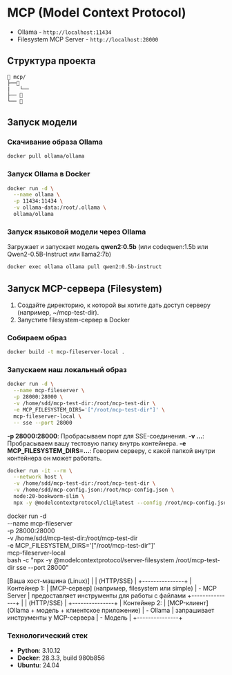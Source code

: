 # MCP (Model Context Protocol)

- Ollama - `http://localhost:11434`
- Filesystem MCP Server - `http://localhost:28000`

## Структура проекта
```
📁 mcp/
├──📁  
|   └── 
├── 📝 
└── 📝 
```

## Запуск модели
### Скачивание образа Ollama
```bash
docker pull ollama/ollama
```


### Запуск Ollama в Docker
```bash
docker run -d \
  --name ollama \
  -p 11434:11434 \
  -v ollama-data:/root/.ollama \
  ollama/ollama
```

### Запуск языковой модели через Ollama
Загружает и запускает модель **qwen2:0.5b** (или codeqwen:1.5b или Qwen2-0.5B-Instruct или llama2:7b)
```bash
docker exec ollama ollama pull qwen2:0.5b-instruct
```

## Запуск MCP-сервера (Filesystem)
1. Создайте директорию, к которой вы хотите дать доступ серверу (например, ~/mcp-test-dir).
2. Запустите filesystem-сервер в Docker

### Собираем образ
```bash
docker build -t mcp-fileserver-local .
```

### Запускаем наш локальный образ
```bash
docker run -d \
  --name mcp-fileserver \
  -p 28000:28000 \
  -v /home/sdd/mcp-test-dir:/root/mcp-test-dir \
  -e MCP_FILESYSTEM_DIRS='["/root/mcp-test-dir"]' \
  mcp-fileserver-local \
  -- sse --port 28000
```

**-p 28000:28000**: Пробрасываем порт для SSE-соединения.
**-v ...**: Пробрасываем вашу тестовую папку внутрь контейнера.
**-e MCP_FILESYSTEM_DIRS=...**: Говорим серверу, с какой папкой внутри контейнера он может работать.

```bash
docker run -it --rm \
  --network host \
  -v /home/sdd/mcp-test-dir:/root/mcp-test-dir \
  -v /home/sdd/mcp-config.json:/root/mcp-config.json \
  node:20-bookworm-slim \
  npx -y @modelcontextprotocol/cli@latest --config /root/mcp-config.json
```

docker run -d \
  --name mcp-fileserver \
  -p 28000:28000 \
  -v /home/sdd/mcp-test-dir:/root/mcp-test-dir \
  -e MCP_FILESYSTEM_DIRS='["/root/mcp-test-dir"]' \
  mcp-fileserver-local \
  bash -c "npx -y @modelcontextprotocol/server-filesystem /root/mcp-test-dir sse --port 28000"

[Ваша хост-машина (Linux)]
       |
       | (HTTP/SSE)
       |
+---------------+
| Контейнер 1:  |   [MCP-сервер]  (например, filesystem или simple)
| - MCP Server  |   предоставляет инструменты для работы с файлами
+---------------+
       |
       | (HTTP/SSE)
       |
+---------------+
| Контейнер 2:  |   [MCP-клиент]  (Ollama + модель + клиентское приложение)
| - Ollama      |   запрашивает инструменты у MCP-сервера
| - Модель      |
+---------------+



### Технологический стек
- **Python**: 3.10.12
- **Docker**: 28.3.3, build 980b856
- **Ubuntu**: 24.04